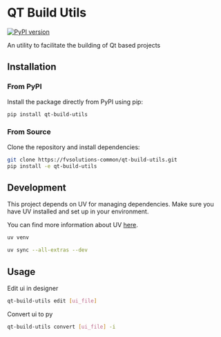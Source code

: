 # QT Build Utils

[![PyPI version](https://badge.fury.io/py/qt-build-utils.svg)](https://pypi.org/project/qt-build-utils)

An utility to facilitate the building of Qt based projects

## Installation

### From PyPI

Install the package directly from PyPI using pip:

```bash
pip install qt-build-utils
```

### From Source

Clone the repository and install dependencies:

```bash
git clone https://fvsolutions-common/qt-build-utils.git
pip install -e qt-build-utils
```

## Development

This project depends on UV for managing dependencies.
Make sure you have UV installed and set up in your environment.

You can find more information about UV [here](https://docs.astral.sh/uv/getting-started/installation/).

```bash
uv venv
```

```bash
uv sync --all-extras --dev
```



## Usage
Edit ui in designer

```sh
qt-build-utils edit [ui_file]
```

Convert ui to py

```sh
qt-build-utils convert [ui_file] -i
```